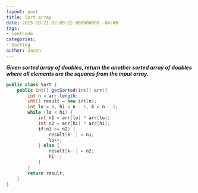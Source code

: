 ```yaml
---
layout: post
title: Sort array
date: 2015-10-21 02:09:22.000000000 -04:00
tags:
- Leetcode
categories:
- Sorting
author: Jason
---
```

<p><strong><em>Given sorted array of doubles, return the another sorted array of doubles where all elements are the squares from the input array.</em></strong></p>


``` java
public class Sort {
    public int[] getSorted(int[] arr){
        int n = arr.length;
        int[] result = new int[n];
        int lo = 0, hi = n - 1, k = n - 1;
        while (lo < hi) {
            int n1 = arr[lo] * arr[lo];
            int n2 = arr[hi] * arr[hi];
            if(n1 >= n2) {
                result[k--] = n1;
                lo++;
            } else {
                result[k--] = n2;
                hi--;
            }
        }
        return result;
    }
}
```
